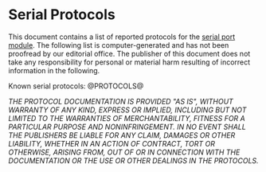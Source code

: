 # Serial Protocols

This document contains a list of reported protocols for the [serial port module](item/moduleSerialPort.md). The following list is computer-generated and has not been proofread by our editorial office. The publisher of this document does not take any responsibility for personal or material harm resulting of incorrect information in the following.

Known serial protocols:
@PROTOCOLS@

*THE PROTOCOL DOCUMENTATION IS PROVIDED "AS IS", WITHOUT WARRANTY OF ANY KIND, EXPRESS OR IMPLIED, INCLUDING BUT NOT LIMITED TO THE WARRANTIES OF MERCHANTABILITY, FITNESS FOR A PARTICULAR PURPOSE AND NONINFRINGEMENT. IN NO EVENT SHALL THE PUBLISHERS BE LIABLE FOR ANY CLAIM, DAMAGES OR OTHER LIABILITY, WHETHER IN AN ACTION OF CONTRACT, TORT OR OTHERWISE, ARISING FROM, OUT OF OR IN CONNECTION WITH THE DOCUMENTATION OR THE USE OR OTHER DEALINGS IN THE PROTOCOLS.*
